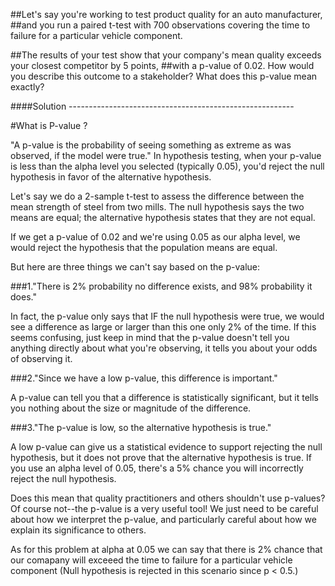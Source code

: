 ##Let's say you're working to test product quality for an auto manufacturer, 
##and you run a paired t-test with 700 observations covering the time to failure for a particular vehicle component.
                    
##The results of your test show that your company's mean quality exceeds your closest competitor by 5 points,
##with a p-value of 0.02. How would you describe this outcome to a stakeholder? What does this p-value mean exactly?

####Solution --------------------------------------------------------

#What is P-value ?

"A p-value is the probability of seeing something as extreme as was observed, if the model were true."
In hypothesis testing, when your p-value is less than the alpha level you selected (typically 0.05), you'd reject the null hypothesis in favor of the alternative hypothesis.

Let's say we do a 2-sample t-test to assess the difference between the mean strength of steel from two mills. 
The null hypothesis says the two means are equal; the alternative hypothesis states that they are not equal. 

If we get a p-value of 0.02 and we're using 0.05 as our alpha level, we would reject the hypothesis that the population means are equal.

But here are three things we can't say based on the p-value:



###1."There is 2% probability no difference exists, and 98% probability it does." 

In fact, the p-value only says that IF the null hypothesis were true, we would see a difference as large or larger than this one only 2% of the time. 
If this seems confusing, just keep in mind that the p-value doesn't tell you anything directly about what you're observing, it tells you about your odds of observing it. 

###2."Since we have a low p-value, this difference is important." 

A p-value can tell you that a difference is statistically significant, but it tells you nothing about the size or magnitude of the difference.

###3."The p-value is low, so the alternative hypothesis is true."

A low p-value can give us a statistical evidence to support rejecting the null hypothesis, but it does not prove that the alternative hypothesis is true. 
If you use an alpha level of 0.05, there's a 5% chance you will incorrectly reject the null hypothesis.


Does this mean that quality practitioners and others shouldn't use p-values?  Of course not--the p-value is a very useful tool! 
We just need to be careful about how we interpret the p-value, and particularly careful about how we explain its significance to others.


As for this problem at alpha at 0.05 we can say that there is 2% chance that our comapany will exceeed the  time to failure for a particular vehicle component
(Null hypothesis is rejected in this scenario since p < 0.5.)

